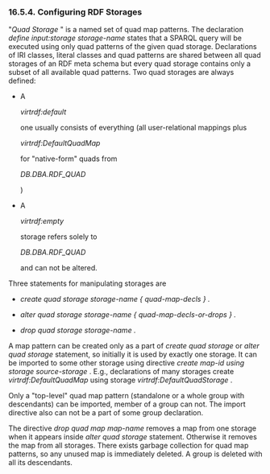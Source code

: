 <div>

<div>

<div>

<div>

### 16.5.4. Configuring RDF Storages

</div>

</div>

</div>

"<span class="emphasis">*Quad Storage*</span> " is a named set of quad
map patterns. The declaration <span class="emphasis">*define
input:storage storage-name*</span> states that a SPARQL query will be
executed using only quad patterns of the given quad storage.
Declarations of IRI classes, literal classes and quad patterns are
shared between all quad storages of an RDF meta schema but every quad
storage contains only a subset of all available quad patterns. Two quad
storages are always defined:

<div>

- A

  <span class="emphasis">*virtrdf:default*</span>

  one usually consists of everything (all user-relational mappings plus

  <span class="emphasis">*virtrdf:DefaultQuadMap*</span>

  for "native-form" quads from

  <span class="emphasis">*DB.DBA.RDF_QUAD*</span>

  )

- A

  <span class="emphasis">*virtrdf:empty*</span>

  storage refers solely to

  <span class="emphasis">*DB.DBA.RDF_QUAD*</span>

  and can not be altered.

</div>

Three statements for manipulating storages are

<div>

- <span class="emphasis">*create quad storage storage-name {
  quad-map-decls } .*</span>

- <span class="emphasis">*alter quad storage storage-name {
  quad-map-decls-or-drops } .*</span>

- <span class="emphasis">*drop quad storage storage-name .* </span>

</div>

A map pattern can be created only as a part of
<span class="emphasis">*create quad storage*</span> or
<span class="emphasis">*alter quad storage*</span> statement, so
initially it is used by exactly one storage. It can be imported to some
other storage using directive <span class="emphasis">*create map-id
using storage source-storage*</span> . E.g., declarations of many
storages create <span class="emphasis">*virtrdf:DefaultQuadMap*</span>
using storage <span class="emphasis">*virtrdf:DefaultQuadStorage*</span>
.

Only a "top-level" quad map pattern (standalone or a whole group with
descendants) can be imported, member of a group can not. The import
directive also can not be a part of some group declaration.

The directive <span class="emphasis">*drop quad map map-name*</span>
removes a map from one storage when it appears inside
<span class="emphasis">*alter quad storage*</span> statement. Otherwise
it removes the map from all storages. There exists garbage collection
for quad map patterns, so any unused map is immediately deleted. A group
is deleted with all its descendants.

</div>

